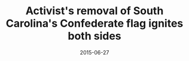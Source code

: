 ---
layout: post
title:  "Activist's removal of South Carolina's Confederate flag ignites both sides"
date:   2015-06-27 
link: http://www.latimes.com/nation/nationnow/la-na-nn-woman-removes-confederate-flag-20150627-story.html
type: link
---